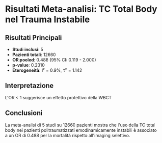 
# Risultati Meta-analisi: TC Total Body nel Trauma Instabile

## Risultati Principali
- **Studi inclusi**: 5
- **Pazienti totali**: 12660
- **OR pooled**: 0.488 (95% CI: 0.119 - 2.000)
- **p-value**: 0.2310
- **Eterogeneità**: I² = 0.9%, τ² = 1.142

## Interpretazione
L'OR < 1 suggerisce un effetto protettivo della WBCT

## Conclusioni
La meta-analisi di 5 studi su 12660 pazienti mostra che l'uso della TC total body 
nei pazienti politraumatizzati emodinamicamente instabili è associato a un OR di 0.488
per la mortalità rispetto all'imaging selettivo.

